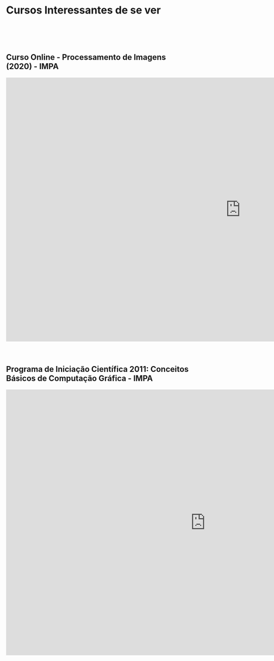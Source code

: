 # Cursos Interessantes de se ver 

<br>
<br>
<br>


## Curso Online - Processamento de Imagens (2020) - IMPA

<iframe width="1280" height="720" src="https://www.youtube.com/embed/Bd0PCypQ44s?list=PLo4jXE-LdDTRaFa39TdNN3FgPAKkcuHvj" title="YouTube video player" frameborder="0" allow="accelerometer; autoplay; clipboard-write; encrypted-media; gyroscope; picture-in-picture" allowfullscreen></iframe>

<br>
<br>
<br>


## Programa de Iniciação Científica 2011: Conceitos Básicos de Computação Gráfica - IMPA

<iframe width="1088" height="725" src="https://www.youtube.com/embed/u40Opm9TZxU?list=PLo4jXE-LdDTRGoEarRQXBIalJkjSP-aGA" title="YouTube video player" frameborder="0" allow="accelerometer; autoplay; clipboard-write; encrypted-media; gyroscope; picture-in-picture" allowfullscreen></iframe>




